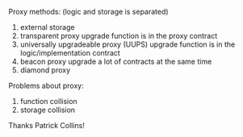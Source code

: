 Proxy methods: (logic and storage is separated)

1. external storage
2. transparent proxy
   upgrade function is in the proxy contract
3. universally upgradeable proxy (UUPS)
   upgrade function is in the logic/implementation contract
4. beacon proxy
   upgrade a lot of contracts at the same time
5. diamond proxy

Problems about proxy:

1. function collision
2. storage collision

Thanks Patrick Collins!
